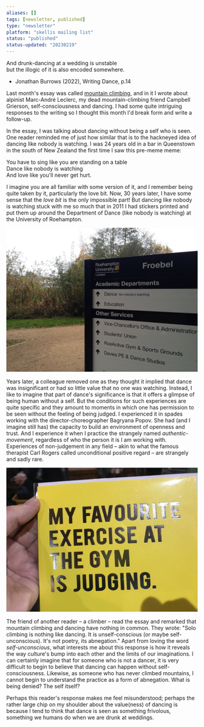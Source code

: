 ```yaml
---
aliases: []
tags: [newsletter, published]
type: "newsletter"
platform: "skellis mailing list"
status: "published"
status-updated: "20230219"
---
```


And drunk-dancing at a wedding is unstable  
but the illogic of it is also encoded somewhere.

- Jonathan Burrows (2022), Writing Dance, p.14

Last month's essay was called [mountain climbing](https://mailchi.mp/fe6945a2613a/climbing-mountains), and in it I wrote about alpinist Marc-André Leclerc, my dead mountain-climbing friend Campbell Grierson, self-consciousness and dancing. I had some quite intriguing responses to the writing so I thought this month I'd break form and write a follow-up. 

In the essay, I was talking about dancing without being a self who is seen. One reader reminded me of just how similar that is to the hackneyed idea of dancing like nobody is watching. I was 24 years old in a bar in Queenstown in the south of New Zealand the first time I saw this pre-meme meme: 

You have to sing like you are standing on a table  
Dance like nobody is watching  
And love like you'll never get hurt. 

I imagine you are all familiar with some version of it, and I remember being quite taken by it, particularly the love bit. Now, 30 years later, I have some sense that the *love bit* is the only impossible part! But dancing like nobody is watching stuck with me so much that in 2011 I had stickers printed and put them up around the Department of Dance (like nobody is watching) at the University of Roehampton. 


![](/assets/nobody-watching.jpg)

Years later, a colleague removed one as they thought it implied that dance was insignificant or had so little value that no one was watching. Instead, I like to imagine that part of dance's significance is that it offers a glimpse of being human without a self. But the conditions for such experiences are quite specific and they amount to moments in which one has permission to be seen without the feeling of being judged. I experienced it in spades working with the director-choreographer Bagryana Popov. She had (and I imagine still has) the capacity to build an environment of openness and trust. And I experience it when I practice the strangely named _authentic-movement_, regardless of who the person it is I am working with. Experiences of non-judgement in any field – akin to what the famous therapist Carl Rogers called unconditional positive regard – are strangely and sadly rare. 

![image from Jo and Kieron](/assets/judging.jpg)


The friend of another reader – a climber – read the essay and remarked that mountain climbing and dancing have nothing in common. They wrote: "Solo climbing is nothing like dancing. It is unself-conscious (or maybe self-unconscious). It's not poetry, its abnegation." Apart from loving the word _self-unconscious_, what interests me about this response is how it reveals the way culture's bump into each other and the limits of our imaginations. I can certainly imagine that for someone who is not a dancer, it is very difficult to begin to believe that dancing can happen without self-consciousness. Likewise, as someone who has never climbed mountains, I cannot begin to understand the practice as a form of abnegation. What is being denied? The self itself? 

Perhaps this reader's response makes me feel misunderstood; perhaps the rather large chip on my shoulder about the value(ness) of dancing is because I tend to think that dance is seen as something frivolous, something we humans do when we are drunk at weddings. 

